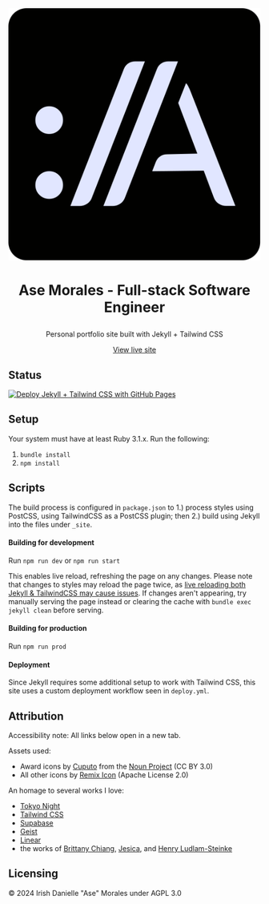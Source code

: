 <div align="center">
    <img src="assets/images/logo.svg" alt="Site logo">
    <h1>Ase Morales - Full-stack Software Engineer</p></h1>
    <p>Personal portfolio site built with Jekyll + Tailwind CSS</p>
    <a href="https://irishmorales.github.io">View live site</a>
</div>

## Status

[![Deploy Jekyll + Tailwind CSS with GitHub Pages](https://github.com/IrishMorales/irishmorales.github.io/actions/workflows/deploy.yml/badge.svg?branch=main)](https://github.com/IrishMorales/irishmorales.github.io/actions/workflows/deploy.yml)

## Setup

Your system must have at least Ruby 3.1.x. Run the following:

1. `bundle install`
2. `npm install`

## Scripts

The build process is configured in `package.json` to 1.) process styles using PostCSS, using TailwindCSS as a PostCSS plugin; then 2.) build using
Jekyll into the files under `_site`.

#### Building for development

Run `npm run dev` or `npm run start`

This enables live reload, refreshing the page on any changes. Please note that changes to styles may reload the page twice, as
[live reloading both Jekyll & TailwindCSS may cause issues](https://github.com/tailwindlabs/tailwindcss/discussions/8470). If changes aren't
appearing, try manually serving the page instead or clearing the cache with `bundle exec jekyll clean` before serving.

#### Building for production

Run `npm run prod`

#### Deployment

Since Jekyll requires some additional setup to work with Tailwind CSS, this site uses a custom deployment workflow seen in `deploy.yml`.

## Attribution

Accessibility note: All links below open in a new tab.

Assets used:

- Award icons by <a href="https://thenounproject.com/creator/imron46/" target="_blank" rel="noopener noreferrer">Cuputo</a> from the
  <a href="https://thenounproject.com/browse/icons/term/award/" target="_blank" rel="noopener noreferrer">Noun Project</a> (CC BY 3.0)
- All other icons by <a href="https://remixicon.com/" target="_blank" rel="noopener noreferrer">Remix Icon</a> (Apache License 2.0)

An homage to several works I love:

- <a href="https://marketplace.visualstudio.com/items?itemName=enkia.tokyo-night" target="_blank" rel="noopener noreferrer">Tokyo Night</a>
- <a href="https://tailwindcss.com/" target="_blank" rel="noopener noreferrer">Tailwind CSS</a>
- <a href="https://supabase.com/" target="_blank" rel="noopener noreferrer">Supabase</a>
- <a href="https://vercel.com/geist/introduction" target="_blank" rel="noopener noreferrer">Geist</a>
- <a href="https://vercel.com/geist/introduction" target="_blank" rel="noopener noreferrer">Linear</a>
- the works of  <a href="https://brittanychiang.com/" target="_blank" rel="noopener noreferrer">Brittany Chiang</a>, <a href="https://www.jestsee.com/" target="_blank" rel="noopener noreferrer">Jesica</a>, and <a href="https://hen-ry.com/" target="_blank" rel="noopener noreferrer">Henry Ludlam-Steinke</a>
  

## Licensing

© 2024 Irish Danielle "Ase" Morales under AGPL 3.0
